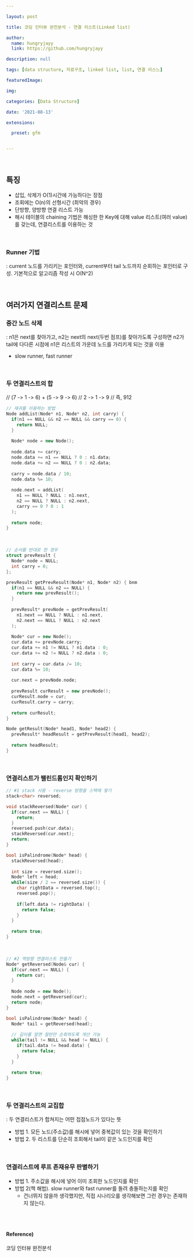 ```yaml
---

layout: post

title: 코딩 인터뷰 완전분석 - 연결 리스트(Linked list)

author: 
  name: hungryjayy
  link: https://github.com/hungryjayy

description: null

tags: [data structure, 자료구조, linked list, list, 연결 리스느]

featuredImage: 

img: 

categories: [Data Structure]

date: '2021-08-13'

extensions:

  preset: gfm


---
```


<br>

## 특징

* 삽입, 삭제가 O(1)시간에 가능하다는 장점
* 조회에는 O(n)의 선형시간 (최악의 경우)
* 단방향, 양방향 연결 리스트 가능
* 해시 테이블의 chaining 기법은 해싱한 한 Key에 대해 value 리스트(여러 value)를 갖는데, 연결리스트를 이용하는 것

<br>

### Runner 기법

: current 노드를 가리키는 포인터와, current부터 tail 노드까지 순회하는 포인터로 구성. 기본적으로 알고리즘 작성 시 O(N^2)

<br>

## 여러가지 연결리스트 문제

### 중간 노드 삭제

: n1은 next를 찾아가고, n2는 next의 next(두번 점프)를 찾아가도록 구성하면 n2가 tail에 다다른 시점에 n1은 리스트의 가운데 노드를 가리키게 되는 것을 이용

* slow runner, fast runner

<br>

### 두 연결리스트의 합

// (7 -> 1 -> 6) + (5 -> 9 -> 6)
// 2 -> 1 -> 9 // 즉, 912

```c++
// 재귀를 이용하는 방법
Node addList(Node* n1, Node* n2, int carry) {
  if(n1 == NULL && n2 == NULL && carry == 0) {
    return NULL;
  }
  
  Node* node = new Node();
  
  node.data += carry;
  node.data += n1 == NULL ? 0 : n1.data;
  node.data += n2 == NULL ? 0 : n2.data;
  
  carry = node.data / 10;
  node.data %= 10;
  
  node.next = addList(
    n1 == NULL ? NULL : n1.next,
    n2 == NULL ? NULL : n2.next,
    carry == 0 ? 0 : 1
  );
  
  return node;
}
```

<Br>

```c++
// 순서를 반대로 한 경우
struct prevResult {
  Node* node = NULL;
  int carry = 0;
};

prevResult getPrevResult(Node* n1, Node* n2) { bnm
  if(n1 == NULL && n2 == NULL) {
    return new prevResult();
  }
  
  prevResult* prevNode = getPrevResult(
    n1.next == NULL ? NULL : n1.next,
    n2.next == NULL ? NULL : n2.next
  );
  
  Node* cur = new Node();
  cur.data += prevNode.carry;
  cur.data += n1 != NULL ? n1.data : 0;
  cur.data += n2 != NULL ? n2.data : 0;
  
  int carry = cur.data /= 10;
  cur.data %= 10;
  
  cur.next = prevNode.node;
  
  prevResult curResult = new prevNode();
  curResult.node = cur;
  curResult.carry = carry;
  
  return curResult;
}

Node getResult(Node* head1, Node* head2) {
  prevResult* headResult = getPrevResult(head1, head2);
  
  return headResult;
}
```

<br>

### 연결리스트가 팰린드롬인지 확인하기

```c++
// #1 stack 사용 - reverse 방향을 스택에 쌓기
stack<char> reversed;

void stackReversed(Node* cur) {
  if(cur.next == NULL) {
    return;
  }
  reversed.push(cur.data);
  stackReversed(cur.next);
  return;
}

bool isPalindrome(Node* head) {
  stackReversed(head);
  
  int size = reversed.size();
  Node* left = head;
  while(size / 2 == reversed.size()) {
    char rightData = reversed.top();
    reversed.pop();
    
    if(left.data != rightData) {
      return false;
    }
  }
  
  return true;
}
```

<br>

```c++
// #2 역방향 연결리스트 만들기
Node* getReversed(Node& cur) {
  if(cur.next == NULL) {
    return cur;
  }
  
  Node node = new Node();
  node.next = getReversed(cur);
  return node;
}

bool isPalindrome(Node* head) {
  Node* tail = getReversed(head);
  
  // 길이를 알면 절반만 순회하도록 개선 가능
  while(tail != NULL && head != NULL) {
    if(tail.data != head.data) {
      return false;
    }
  }
  
  return true;
}
```

<br>

### 두 연결리스트의 교집합

: 두 연결리스트가 합쳐지는 어떤 접점노드가 있다는 뜻

* 방법 1. 모든 노드(주소값)를 해시에 넣어 중복값이 있는 것을 확인하기
* 방법 2. 두 리스트를 단순히 조회해서 tail이 같은 노드인지를 확인

<br>

### 연결리스트에 루프 존재유무 판별하기

* 방법 1. 주소값을 해시에 넣어 이미 조회한 노드인지를 확인
* 방법 2(책 해법). slow runner와 fast runner를 돌려 충돌하는지를 확인
  * 건너뛰지 않을까 생각했지만, 직접 시나리오를 생각해보면 그런 경우는 존재하지 않는다.

<br><br>

#### Reference)

코딩 인터뷰 완전분석